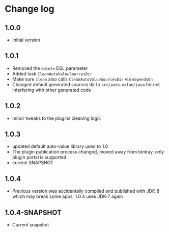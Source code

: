 # Change log

## 1.0.0
* Initial version

## 1.0.1
* Removed the `delete` DSL parameter
* Added task `CleanAutoValueSourcesDir`
* Make sure `clean` also calls `CleanAutoValueSourcesDir` via `dependsOn`
* Changed default generated sources dir to `src/auto-value/java` for not interfering with other generated code

## 1.0.2
* minor tweaks to the plugins cleaning logic

## 1.0.3
* updated default auto-value library used to 1.0
* The plugin publication process changed, moved away from bintray, only plugin portal is supported
* current SNAPSHOT

## 1.0.4
* Previous version was accidentally compiled and published with JDK-8 which may break some apps, 1.0.4 uses JDK-7 again

## 1.0.4-SNAPSHOT
* Current snapshot